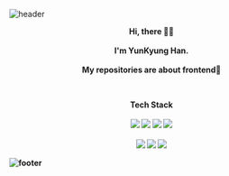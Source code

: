 ![header](https://capsule-render.vercel.app/api?color=F1E1A6&text=YUNKYUNG_HAN&fontAlignY=30&height=250&fontColor=303030&fontSize=50)

<p align="center"> 
   <b>Hi, there<b> 👋🏻 <br><br> 
  I'm YunKyung Han. <br><br>
  My repositories are about frontend🌱
</p>
<br>
<p align="center"> 
 <b>Tech Stack<b> <br><br>
  <img src="https://img.shields.io/badge/HTML5-E34F26?style=flat-square&logo=HTML5&logoColor=white"/></a> 
  <img src="https://img.shields.io/badge/CSS3-1572B6?style=flat-square&logo=CSS3&logoColor=white"/></a> 
  <img src="https://img.shields.io/badge/JavaScript-F7DF1E?style=flat-square&logo=JavaScript&logoColor=white"/></a> 
  <img src="https://img.shields.io/badge/Vue.js-4FC08D?style=flat-square&logo=Vue.js&logoColor=white"/></a> <br><br>
  <img src="https://img.shields.io/badge/Node.js-339933?style=flat-square&logo=Node.js&logoColor=white"/></a> 
  <img src="https://img.shields.io/badge/MicrosoftSQLServer-CC2927?style=flat-square&logo=MicrosoftSQLServer&logoColor=white"/></a>
  <img src="https://img.shields.io/badge/Oracle-F80000?style=flat-square&logo=Oracle&logoColor=white"/></a>
</p>


![footer](https://capsule-render.vercel.app/api?section=footer&color=CDE4AD&height=250)


